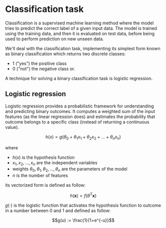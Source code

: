 # Classification task
Classification is a supervised machine learning method where the model tries to predict the correct label of a given input data. The model is trained using the training data, and then it is evaluated on test data, before being used to perform prediction on new unseen data.

We'll deal with the classification task, implementing its simplest form known as binary classification which returns two discrete classes:
- 1 ("yes") the positive class
- 0 ("not") the negative class or.

A technique for solving a binary classification task is logistic regression.

## Logistic regression
Logistic regression provides a probabilistic framework for understanding and predicting binary outcomes. It computes a weighted sum of the input features (as the linear regression does) and estimates the probability that outcome belongs to a specific class (instead of returning a continuous value).

$$h(x) = g(\theta_0 + \theta_1x_1 + \theta_2x_2 + \dotsc + \theta_nx_n)$$

where
- $h(x)$ is the hypothesis function
- $x_1, x_2, \dotsc, x_n$ are the independent variables
- weights $\theta_0, \theta_1, \theta_2, \dotsc, \theta_n$ are the parameters of the model
- $n$ is the number of features

its vectorized form is defined as follow:

$$h(\textbf{x}) = f(\theta^T \textbf{x})$$

$g(\cdot)$ is the logistic function that activates the hypothesis function to outcome in a number between 0 and 1 and defined as follow:

$$g(u) := \frac{1}{1+e^{-u}}$$
